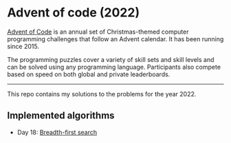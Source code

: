 # Advent of code (2022)

[Advent of Code](https://adventofcode.com) is an annual set of Christmas-themed computer programming challenges that follow an Advent calendar. It has been running since 2015.

The programming puzzles cover a variety of skill sets and skill levels and can be solved using any programming language. Participants also compete based on speed on both global and private leaderboards.

---

This repo contains my solutions to the problems for the year 2022.

## Implemented algorithms

* Day 18: [Breadth-first search](https://en.wikipedia.org/wiki/Breadth-first_search)

